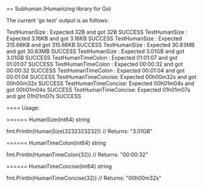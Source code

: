 == Subhuman (Humanizing library for Go)

The current 'go test' output is as follows:

TestHumanSize       : Expected        32B and got        32B SUCCESS
TestHumanSize       : Expected     3.16KB and got     3.16KB SUCCESS
TestHumanSize       : Expected   315.66KB and got   315.66KB SUCCESS
TestHumanSize       : Expected    30.83MB and got    30.83MB SUCCESS
TestHumanSize       : Expected     3.01GB and got     3.01GB SUCCESS
TestHumanTimeColon  : Expected   01:01:07 and got   01:01:07 SUCCESS
TestHumanTimeColon  : Expected   00:00:32 and got   00:00:32 SUCCESS
TestHumanTimeColon  : Expected   00:01:04 and got   00:01:04 SUCCESS
TestHumanTimeConcise: Expected  00h00m32s and got  00h00m32s SUCCESS
TestHumanTimeConcise: Expected  00h01m04s and got  00h01m04s SUCCESS
TestHumanTimeConcise: Expected  01h01m07s and got  01h01m07s SUCCESS

==== Usage:

====== HumanSize(int64) string

fmt.Println(HumanSize(3232323232))
// Returns: "3.01GB"

====== HumanTimeColon(int64) string

fmt.Println(HumanTimeColon(32))
// Returns: "00:00:32"

====== HumanTimeConcise(int64) string

fmt.Println(HumanTimeConcise(32))
// Returns: "00h00m32s"

